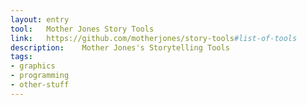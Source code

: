 ```yaml
---
layout: entry
tool:	Mother Jones Story Tools
link:	https://github.com/motherjones/story-tools#list-of-tools
description:	Mother Jones's Storytelling Tools
tags:
- graphics
- programming
- other-stuff
---
```

